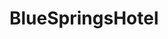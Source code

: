 # BlueSpringsHotel
<!-- 

Project:        Assessment 3 for Web Page Development

Author:         Robert Sewell

Student ID:     P214430

-->